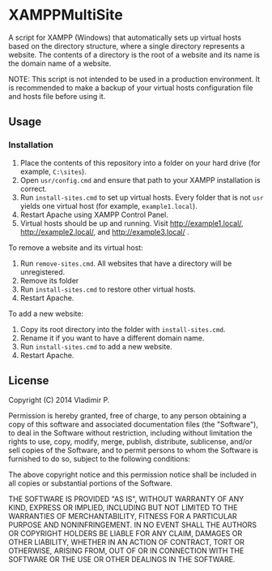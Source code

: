 # XAMPPMultiSite

A script for XAMPP (Windows) that automatically sets up virtual hosts based on the directory structure, where a single directory represents a website. The contents of a directory is the root of a website and its name is the domain name of a website.

NOTE: This script is not intended to be used in a production environment. It is recommended to make a backup of your virtual hosts configuration file and hosts file before using it.

## Usage

### Installation
1. Place the contents of this repository into a folder on your hard drive (for example, `C:\sites`).
2. Open `usr/config.cmd` and ensure that path to your XAMPP installation is correct.
3. Run `install-sites.cmd` to set up virtual hosts. Every folder that is not `usr` yields one virtual host (for example, `example1.local`).
4. Restart Apache using XAMPP Control Panel.
5. Virtual hosts should be up and running. Visit http://example1.local/, http://example2.local/, and http://example3.local/ .

To remove a website and its virtual host:
1. Run `remove-sites.cmd`. All websites that have a directory will be unregistered.
2. Remove its folder
3. Run `install-sites.cmd` to restore other virtual hosts.
4. Restart Apache.

To add a new website:
1. Copy its root directory into the folder with `install-sites.cmd`.
2. Rename it if you want to have a different domain name.
3. Run `install-sites.cmd` to add a new website.
4. Restart Apache.

## License

Copyright (C) 2014 Vladimir P.

Permission is hereby granted, free of charge, to any person obtaining a copy
of this software and associated documentation files (the "Software"), to deal
in the Software without restriction, including without limitation the rights
to use, copy, modify, merge, publish, distribute, sublicense, and/or sell
copies of the Software, and to permit persons to whom the Software is
furnished to do so, subject to the following conditions:

The above copyright notice and this permission notice shall be included in
all copies or substantial portions of the Software.

THE SOFTWARE IS PROVIDED "AS IS", WITHOUT WARRANTY OF ANY KIND, EXPRESS OR
IMPLIED, INCLUDING BUT NOT LIMITED TO THE WARRANTIES OF MERCHANTABILITY,
FITNESS FOR A PARTICULAR PURPOSE AND NONINFRINGEMENT. IN NO EVENT SHALL THE
AUTHORS OR COPYRIGHT HOLDERS BE LIABLE FOR ANY CLAIM, DAMAGES OR OTHER
LIABILITY, WHETHER IN AN ACTION OF CONTRACT, TORT OR OTHERWISE, ARISING FROM,
OUT OF OR IN CONNECTION WITH THE SOFTWARE OR THE USE OR OTHER DEALINGS IN
THE SOFTWARE.